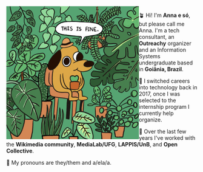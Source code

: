 <img align="left" alt="A parody of the This is fine cartoon. In the original cartoon, a dog drinks coffee by a table while the whole room is on fire. It says This is fine, as if it's ignoring the chaos around it. In this version, the room is full of plants. The cup of coffee was replaced with a small pot with a plant." src="https://github.com/contraexemplo/contraexemplo/blob/04e678310ae306bb2d21339f5951f4e312861f15/this-is-fine-but-with-plants.jpg" width="350"/>

🪴 Hi! I'm **Anna e só**, but please call me Anna. I'm a tech consultant, an **Outreachy** organizer and an Information Systems undergraduate based in **Goiânia, Brazil**. 

🌱 I switched careers into technology back in 2017, once I was selected to the internship program I currently help organize.

🌳 Over the last few years I've worked with the **Wikimedia community**, **MediaLab/UFG**, **LAPPIS/UnB**, and **Open Collective**.

🌿 My pronouns are they/them and a/ela/a.
